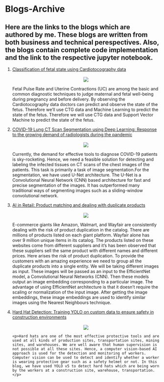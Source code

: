 # Blogs-Archive
## Here are the links to the blogs which are authored by me. These blogs are written from both business and technical perespectives. Also, the blogs contain complete code implementation and the link to the respective jupyter notebook.
<ol>
  <li>
    <A href="https://medium.com/nerd-for-tech/classification-of-cardiotocography-using-svm-cbc56a4f68b">Classification of fetal state using Cardiotocography data</a>
    <br>
    <br>
    <center>
      <img src="https://www.researchgate.net/profile/Rami-Oweis/publication/268515126/figure/fig9/AS:295428751937539@1447447111365/An-external-fetal-cardiotocography-CTG-monitor.png">
    </center>
    <p>Fetal Pulse Rate and Uterine Contractions (UC) are among the basic and common diagnostic techniques to judge maternal and fetal well-being during pregnancy and before delivery. By observing the Cardiotocography data doctors can predict and observe the state of the fetus. Therefore we’ll use CTG data and Machine Learning to predict the state of the fetus. Therefore we will use CTG data and Support Vector Machine to predict the state of the fetus.</p>
  </li>
  
  <li>
    <A href="https://blog.labellerr.com/index.php/2021/06/21/covid-19-lung-ct-scan-segmentation-using-deep-learning-coping-up-with-the-growing-demand-of-radiologists-during-the-pandemic/">COVID-19 Lung CT Scan Segmentation using Deep Learning: Response to the growing demand of radiologists during the pandemic </a>
    <br>
    <br>
    <center>
      <img src="https://blog.labellerr.com/wp-content/uploads/2021/06/image-12.png">
    </center>
    <p>Currently, the demand for effective tools to diagnose COVID-19 patients is sky-rocketing. Hence, we need a feasible solution for detecting and labeling the infected tissues on CT scans of the chest images of the patients. This task is primarily a task of image segmentation.For the segmentation, we have used U-Net architecture. The U-Net is a Convolutional Neural Network (CNN) based architecture for fast and precise segmentation of the images. It has outperformed many traditional ways of segmenting images such as a sliding-window convolutional network.</p>
  </li>
  
  <li>
    <A href="https://blog.labellerr.com/index.php/2021/06/28/ai-in-retail-product-matching-and-dealing-with-duplicate-products/">AI in Retail: Product matching and dealing with duplicate products</a>
    <br>
    <br>
    <center>
      <img src="https://acquire.io/wp-content/uploads/2017/12/7-Ecommerce-Technology-Trends-that-Empower-Businesses-Updated.png">
    </center>
    <p>E-commerce giants like Amazon, Walmart, and Wayfair are consistently dealing with the risk of product duplication in the catalog. There are millions of products listed on each giant platform. Wayfair alone has over 9 million unique items in its catalog. The products listed on these websites come from different suppliers and it’s has been observed that these suppliers sell the same product with different names and different prices. Here arises the risk of product duplication. To provide the customers with an amazing experience we need to group all the duplicate products into a single entity. We will be taking different images as input. These images will be passed as an input to the EfficientNet model, a Convolutional Neural Networks (CNN). Then these models output an image embedding corresponding to a particular image. The advantage of using EfficientNet architecture is that it doesn’t require the scaling or normalization of the input image. After getting the image embeddings, these image embeddings are used to identify similar images using the Nearest Neighbours technique.</p>
  </li>
  
  <li>
    <A href="https://blog.labellerr.com/index.php/2021/06/14/hard-hat-detection-training-yolo-on-custom-data-to-ensure-safety-in-construction-environments/">Hard Hat Detection: Training YOLO on custom data to ensure safety in construction environments</a>
    <br>
    <br>
    <center>
      <img src="https://pythonawesome.com/content/images/2019/11/Safety-Helmet-Wearing-Dataset.jpg">
    </center>

    <p>Hard hats are one of the most effective protective tools and are used at all kinds of production sites, transportation sites, mining sites, and warehouses. We are well aware that human supervision is not possible at all these sites. Hence, a computer vision-based AI approach is used for the detection and monitoring of workers. Computer vision can be used to detect and identify whether a worker is wearing protective gear such as a safety helmet or not. In this blog, we have used YOLO v5 to detect hard hats which are being worn by the workers at a construction site, warehouse, transportation.</p>
  </li>
  
  </ol>

